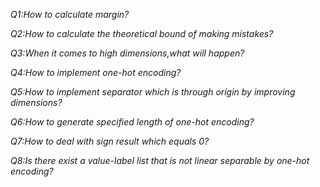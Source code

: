 *Q1:How to calculate margin?*

*Q2:How to calculate the theoretical bound of making mistakes?*

*Q3:When it comes to high dimensions,what will happen?*

*Q4:How to implement one-hot encoding?*

*Q5:How to implement separator which is through origin by improving dimensions?*    

*Q6:How to generate specified length of one-hot encoding?*

*Q7:How to deal with sign result which equals 0?*

*Q8:Is there exist a value-label list that is not linear separable by one-hot encoding?*
